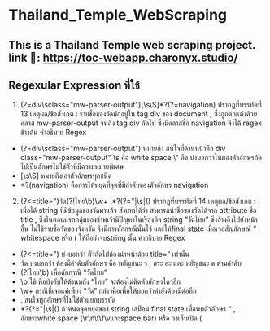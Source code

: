 # Thailand_Temple_WebScraping
This is a Thailand Temple web scraping project.
link 🔗: https://toc-webapp.charonyx.studio/
---

## Regexular Expression ที่ใช้
1.	(?=div\sclass=\"mw-parser-output\")[\s\S]*?(?=navigation)      ปรากฏที่บรรทัดที่ 13
เหตุผล/ข้อสังเกต : รายชื่อของวัดมักอยู่ใน tag div ของ document , ซึ่งถูกตกแต่งด้วยคลาส  mw-parser-output จนถึง tag div ถัดไป ซึ่งมีคลาสชื่อ navigation จึงได้ regex ข้างต้น
คำอธิบาย Regex
- (?=div\sclass=\"mw-parser-output\") หมายถึง สนใจที่ด้านหน้าคือ div class="mw-parser-output"
\s คือ white space
\” คือ บ่งบอกว่าให้มองตัวอักษรถัดไปเป็นอักษรไม่ใช่ตัวที่มีความหมายพิเศษ
- [\s\S] หมายถึงเอาตัวอักษรทุกชนิด 
- *?(navigation) คือการให้หยุดที่จุดที่มีลำดับของตัวอักษร navigation
2.	(?<=title=\")วัด(?!ไทย\b)\w+ .*?(?=\"|\s|\()    ปรากฏที่บรรทัดที่ 14
เหตุผล/ข้อสังเกต : เมื่อได้ string ที่มีข้อมูลของวัดมาแล้ว สังเกตได้ว่า สามารถนำชื่อของวัดได้จาก attribute ชื่อ title , ซึ่งในตอนแรกกลุ่มของข้าพเจ้ามีปัญหาในเรื่องติด string “วัดไทย” ซึ่งอ้างอิงไปยังหน้าอื่น ไม่ใช้รายชื่อวัดของจังหวัด จึงมีการดักกรณีนั้นไว้ และให้final state เมื่อเจอสัญลักษณ์ “ , whitespace หรือ ( ให้ถือว่าจบstring นั้น
คำอธิบาย Regex
- (?<=title=\") บ่งบอกว่า ตัวถัดไปต้องนำหน้าด้วย title=“ เท่านั้น
- วัด บ่งบอกว่า ต้องมีลำดับตัวอักษร คือ พยัญชนะ ว , สระ อะ และ พยัญชนะ ด ตามลำดับ
- (?!ไทย\b) เพื่อดักกรณี “วัดไทย” 
- \b ใช้เพื่อบังคับให้ด้านหลัง “ไทย” จะต้องไม่ติดตัวอักษรใดๆอีก 
- \w+ กรณีที่เจอแค่เพียง “วัด” กล่าวคือเพื่อให้บอกว่าคำยังต้องมีต่ออีก
- . สนใจทุกอักษรที่ไม่ใช่ตัวแยกบรรทัด
- *?(?=\"|\s|\() กำหนดจุดหยุดของ string เสมือน final state เมื่อพบตัวอักษร “ , อักขระwhite space (\r\n\t\f\vและspace bar) หรือ วงเล็บเปิด (

